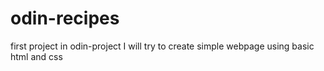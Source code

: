 # odin-recipes
first project in odin-project
I will try to create simple webpage using basic html and css
